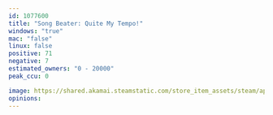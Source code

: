 ```yaml
---
id: 1077600
title: "Song Beater: Quite My Tempo!"
windows: "true"
mac: "false"
linux: false
positive: 71
negative: 7
estimated_owners: "0 - 20000"
peak_ccu: 0

image: https://shared.akamai.steamstatic.com/store_item_assets/steam/apps/1077600/header.jpg?t=1684309367
opinions:
---
```

